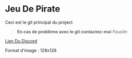 # Jeu De Pirate

Ceci est le git principal du project



> **En cas de problème avec le git contactez-moi**
*Faustin*

[Lien Du Discord](https://discord.gg/DHcFFMQ)

Format d'image : 128x128
